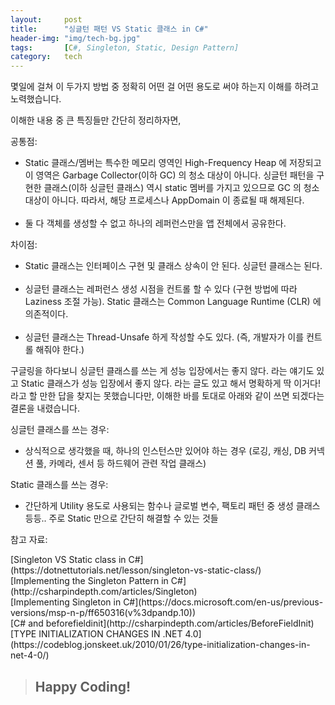 ```yaml
---
layout:     post
title:      "싱글턴 패턴 VS Static 클래스 in C#"
header-img: "img/tech-bg.jpg"
tags:       [C#, Singleton, Static, Design Pattern]
category:   tech
---
```

<p>
몇일에 걸쳐 이 두가지 방법 중 정확히 어떤 걸 어떤 용도로 써야 하는지 이해를 하려고 노력했습니다.

이해한 내용 중 큰 특징들만 간단히 정리하자면,
</p>
<p>
공통점:
<ul>
    <li>
    Static 클래스/멤버는 특수한 메모리 영역인 High-Frequency Heap 에 저장되고 이 영역은 Garbage Collector(이하 GC) 의 청소 대상이 아니다.  싱글턴 패턴을 구현한 클래스(이하 싱글턴 클래스) 역시 static 멤버를 가지고 있으므로 GC 의 청소 대상이 아니다. 따라서, 해당 프로세스나 AppDomain 이 종료될 때 해제된다.
    </li>
    <br />
    <li>
    둘 다 객체를 생성할 수 없고 하나의 레퍼런스만을 앱 전체에서 공유한다.
    </li>
</ul>
</p>
<p>
차이점:
<ul>
    <li>
    Static 클래스는 인터페이스 구현 및 클래스 상속이 안 된다. 싱글턴 클래스는 된다.
    </li>
    <br />
    <li>
    싱글턴 클래스는 레퍼런스 생성 시점을 컨트롤 할 수 있다 (구현 방법에 따라 Laziness 조절 가능). Static 클래스는 Common Language Runtime (CLR) 에 의존적이다.
    </li>
    <br />
    <li>
    싱글턴 클래스는 Thread-Unsafe 하게 작성할 수도 있다. (즉, 개발자가 이를 컨트롤 해줘야 한다.)
    </li>
</ul>
</p>
<p>
구글링을 하다보니 싱글턴 클래스를 쓰는 게 성능 입장에서는 좋지 않다. 라는 얘기도 있고 Static 클래스가 성능 입장에서 좋지 않다. 라는 글도 있고 해서 명확하게 딱 이거다! 라고 할 만한 답을 찾지는 못했습니다만, 이해한 바를 토대로 아래와 같이 쓰면 되겠다는 결론을 내렸습니다.
</p>
<p>
싱글턴 클래스를 쓰는 경우:
<ul>
    <li>
    상식적으로 생각했을 때, 하나의 인스턴스만 있어야 하는 경우 (로깅, 캐싱, DB 커넥션 풀, 카메라, 센서 등 하드웨어 관련 작업 클래스)
    </li>
</ul>
</p>
<p>
Static 클래스를 쓰는 경우: 
<ul>
    <li>
    간단하게 Utility 용도로 사용되는 함수나 글로벌 변수, 팩토리 패턴 중 생성 클래스 등등.. 주로 Static 만으로 간단히 해결할 수 있는 것들
    </li>
</ul>
</p>
<p>
참고 자료:
</p>
[Singleton VS Static class in C#](https://dotnettutorials.net/lesson/singleton-vs-static-class/)
<br />
[Implementing the Singleton Pattern in C#](http://csharpindepth.com/articles/Singleton)
<br />
[Implementing Singleton in C#](https://docs.microsoft.com/en-us/previous-versions/msp-n-p/ff650316(v%3dpandp.10))
<br />
[C# and beforefieldinit](http://csharpindepth.com/articles/BeforeFieldInit)
<br />
[TYPE INITIALIZATION CHANGES IN .NET 4.0](https://codeblog.jonskeet.uk/2010/01/26/type-initialization-changes-in-net-4-0/)
<br />
<blockquote><h2 class="section-heading">Happy Coding!</h2></blockquote>